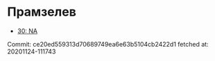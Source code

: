 # Прамзелев
- [30: NA](30.md)

Commit: ce20ed559313d70689749ea6e63b5104cb2422d1
 fetched at: 20201124-111743
